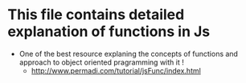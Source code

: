 # This file contains detailed explanation of functions in Js 

* One of the best resource explaning the concepts of functions and approach to object oriented pragramming with it !
  * http://www.permadi.com/tutorial/jsFunc/index.html 
